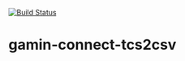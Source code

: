 [![Build Status](https://travis-ci.org/jletteboer/gamin-connect-tcx2csv.svg?branch=master)](https://travis-ci.org/jletteboer/gamin-connect-tcx2csv)

# gamin-connect-tcs2csv
